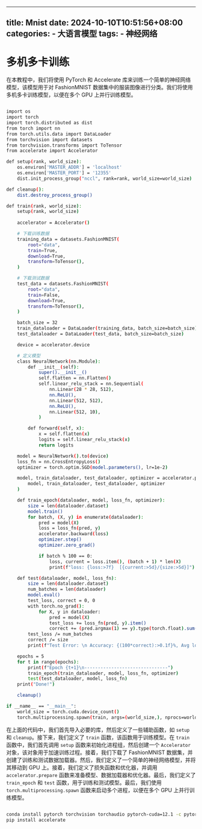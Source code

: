 
---
title: Mnist 
date: 2024-10-10T10:51:56+08:00
categories:
    - 大语言模型
tags:
    - 神经网络
---



# 多机多卡训练 

在本教程中，我们将使用 PyTorch 和 Accelerate 库来训练一个简单的神经网络模型，该模型用于对 FashionMNIST 数据集中的服装图像进行分类。我们将使用多机多卡训练模型，以便在多个 GPU 上并行训练模型。

```bash

import os
import torch
import torch.distributed as dist
from torch import nn
from torch.utils.data import DataLoader
from torchvision import datasets
from torchvision.transforms import ToTensor
from accelerate import Accelerator

def setup(rank, world_size):
    os.environ['MASTER_ADDR'] = 'localhost'
    os.environ['MASTER_PORT'] = '12355'
    dist.init_process_group("nccl", rank=rank, world_size=world_size)

def cleanup():
    dist.destroy_process_group()

def train(rank, world_size):
    setup(rank, world_size)
    
    accelerator = Accelerator()

    # 下载训练数据
    training_data = datasets.FashionMNIST(
        root="data",
        train=True,
        download=True,
        transform=ToTensor(),
    )

    # 下载测试数据
    test_data = datasets.FashionMNIST(
        root="data",
        train=False,
        download=True,
        transform=ToTensor(),
    )

    batch_size = 32
    train_dataloader = DataLoader(training_data, batch_size=batch_size)
    test_dataloader = DataLoader(test_data, batch_size=batch_size)

    device = accelerator.device

    # 定义模型
    class NeuralNetwork(nn.Module):
        def __init__(self):
            super().__init__()
            self.flatten = nn.Flatten()
            self.linear_relu_stack = nn.Sequential(
                nn.Linear(28 * 28, 512),
                nn.ReLU(),
                nn.Linear(512, 512),
                nn.ReLU(),
                nn.Linear(512, 10),
            )

        def forward(self, x):
            x = self.flatten(x)
            logits = self.linear_relu_stack(x)
            return logits

    model = NeuralNetwork().to(device)
    loss_fn = nn.CrossEntropyLoss()
    optimizer = torch.optim.SGD(model.parameters(), lr=1e-2)

    model, train_dataloader, test_dataloader, optimizer = accelerator.prepare(
        model, train_dataloader, test_dataloader, optimizer
    )

    def train_epoch(dataloader, model, loss_fn, optimizer):
        size = len(dataloader.dataset)
        model.train()
        for batch, (X, y) in enumerate(dataloader):
            pred = model(X)
            loss = loss_fn(pred, y)
            accelerator.backward(loss)
            optimizer.step()
            optimizer.zero_grad()

            if batch % 100 == 0:
                loss, current = loss.item(), (batch + 1) * len(X)
                print(f"loss: {loss:>7f}  [{current:>5d}/{size:>5d}]")

    def test(dataloader, model, loss_fn):
        size = len(dataloader.dataset)
        num_batches = len(dataloader)
        model.eval()
        test_loss, correct = 0, 0
        with torch.no_grad():
            for X, y in dataloader:
                pred = model(X)
                test_loss += loss_fn(pred, y).item()
                correct += (pred.argmax(1) == y).type(torch.float).sum().item()
        test_loss /= num_batches
        correct /= size
        print(f"Test Error: \n Accuracy: {(100*correct):>0.1f}%, Avg loss: {test_loss:>8f} \n")

    epochs = 5
    for t in range(epochs):
        print(f"Epoch {t+1}\n-------------------------------")
        train_epoch(train_dataloader, model, loss_fn, optimizer)
        test(test_dataloader, model, loss_fn)
    print("Done!")

    cleanup()

if __name__ == "__main__":
    world_size = torch.cuda.device_count()
    torch.multiprocessing.spawn(train, args=(world_size,), nprocs=world_size, join=True)

```

在上面的代码中，我们首先导入必要的库，然后定义了一些辅助函数，如 `setup` 和 `cleanup`。接下来，我们定义了 `train` 函数，该函数用于训练模型。在 `train` 函数中，我们首先调用 `setup` 函数来初始化进程组，然后创建一个 `Accelerator` 对象，该对象用于加速训练过程。接着，我们下载了 FashionMNIST 数据集，并创建了训练和测试数据加载器。然后，我们定义了一个简单的神经网络模型，并将其移动到 GPU 上。接着，我们定义了损失函数和优化器，并调用 `accelerator.prepare` 函数来准备模型、数据加载器和优化器。最后，我们定义了 `train_epoch` 和 `test` 函数，用于训练和测试模型。最后，我们使用 `torch.multiprocessing.spawn` 函数来启动多个进程，以便在多个 GPU 上并行训练模型。

```bash

conda install pytorch torchvision torchaudio pytorch-cuda=12.1 -c pytorch -c nvidia
pip install accelerate

```